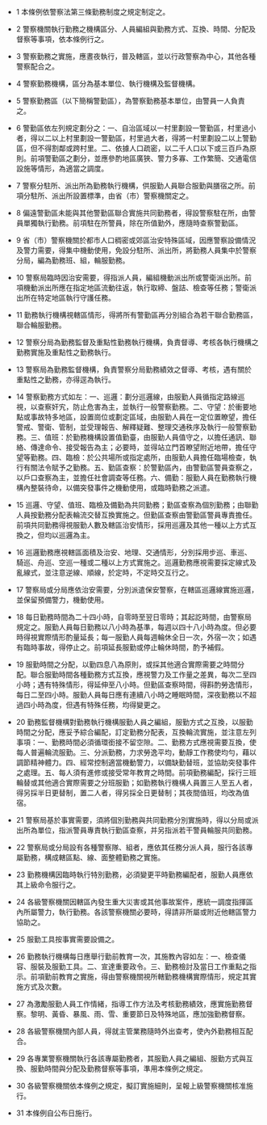 * 1 本條例依警察法第三條勤務制度之規定制定之。

* 2 警察機關執行勤務之機構區分、人員編組與勤務方式、互換、時間、分配及督察等事項，依本條例行之。

* 3 警察勤務之實施，應晝夜執行，普及轄區，並以行政警察為中心，其他各種警察配合之。

* 4 警察勤務機構，區分為基本單位、執行機構及監督機構。

* 5 警察勤務區（以下簡稱警勤區），為警察勤務基本單位，由警員一人負責之。

* 6 警勤區依左列規定劃分之：一、自治區域以一村里劃設一警勤區，村里過小者，得以二以上村里劃設一警勤區，村里過大者，得將一村里劃設二以上警勤區，但不得割鄰或跨村里。二、依據人口疏密，以二千人口以下或三百戶為原則。前項警勤區之劃分，並應參酌地區廣狹、警力多寡、工作繁簡、交通電信設施等情形，為適當之調度。

* 7 警察分駐所、派出所為勤務執行機構，供服勤人員聯合服勤與膳宿之所。前項分駐所、派出所設置標準，由省（市）警察機關定之。

* 8 偏遠警勤區未能與其他警勤區聯合實施共同勤務者，得設警察駐在所，由警員單獨執行勤務。前項駐在所警員，除在所值勤外，應隨時查察警勤區。

* 9 省（市）警察機關於都市人口稠密或郊區治安特殊區域，因應警察設備情況及警力需要，得集中機動使用，免設分駐所、派出所，將勤務人員集中於警察分局，編為勤務班、組，輪服勤務。

* 10 警察局臨時因治安需要，得指派人員，編組機動派出所或警衛派出所。前項機動派出所應在指定地區流動往返，執行取締、盤詰、檢查等任務；警衛派出所在特定地區執行守護任務。

* 11 勤務執行機構視轄區情形，得將所有警勤區再分別組合為若干聯合勤務區，聯合輪服勤務。

* 12 警察分局為勤務監督及重點性勤務執行機構，負責督導、考核各執行機構之勤務實施及重點性之勤務執行。

* 13 警察局為勤務監督機構，負責警察分局勤務績效之督導、考核，遇有關於重點性之勤務，亦得逕為執行。

* 14 警察勤務方式如左：一、巡邏：劃分巡邏線，由服勤人員循指定路線巡視，以查察奸宄，防止危害為主，並執行一般警察勤務。二、守望：於衝要地點或事故特多地區，設置崗位或劃定區域，由服勤人員在一定位置瞭望，擔任警戒、警衛、管制，並受理報告、解釋疑難、整理交通秩序及執行一般警察勤務。三、值班：於勤務機構設置值勤臺，由服勤人員值守之，以擔任通訊、聯絡、傳達命令、接受報告為主；必要時，並得站立門首瞭望附近地帶，擔任守望等勤務。四、臨檢：於公共場所或指定處所，由服勤人員擔任臨場檢查，執行有關法令賦予之勤務。五、勤區查察：於警勤區內，由警勤區警員查察之，以戶口查察為主，並擔任社會調查等任務。六、備勤：服勤人員在勤務執行機構內整裝待命，以備突發事件之機動使用，或臨時勤務之派遣。

* 15 巡邏、守望、值班、臨檢及備勤為共同勤務；勤區查察為個別勤務；由聯勤人員按勤務分配表輪流交替互換實施之。但勤區查察由警勤區警員專責擔任。前項共同勤務得視服勤人數及轄區治安情形，採用巡邏及其他一種以上方式互換之，但均以巡邏為主。

* 16 巡邏勤務應視轄區面積及治安、地理、交通情形，分別採用步巡、車巡、騎巡、舟巡、空巡一種或二種以上方式實施之。巡邏勤務應視需要採定線式及亂線式，並注意逆線、順線，於定時，不定時交互行之。

* 17 警察局或分局應依治安需要，分別派遣保安警察，在轄區巡邏線實施巡邏，並保留預備警力，機動使用。

* 18 每日勤務時間為二十四小時，自零時至翌日零時；其起訖時間，由警察局規定之。服勤人員每日勤務以八小時為基準，每週以四十八小時為度。但必要時得視實際情形酌量延長；每一服勤人員每週輪休全日一次，外宿一次；如遇有臨時事故，得停止之。前項延長服勤或停止輪休時間，酌予補假。

* 19 服勤時間之分配，以勤四息八為原則，或採其他適合實際需要之時間分配。聯合服勤時間各種勤務方式互換，應視警力及工作量之差異，每次二至四小時；遇有特殊情形，得延伸至八小時。但勤區查察時間，得斟酌勞逸情形，每日二至四小時。服勤人員每日應有連續八小時之睡眠時間，深夜勤務以不超過四小時為度，但遇有特殊任務，均得變更之。

* 20 勤務監督機構對勤務執行機構服勤人員之編組，服勤方式之互換，以服勤時間之分配，應妥予綜合編配，訂定勤務分配表，互換輪流實施，並注意左列事項：一、勤務時間必須循環銜接不留空隙。二、勤務方式應視需要互換，使每人普遍輪流服勤。三、分派勤務，力求勞逸平均，動靜工作務使均勻，藉以調節精神體力。四、經常控制適當機動警力，以備缺勤替班，並協助突發事件之處理。五、每人須有進修或接受常年教育之時間。前項勤務編配，採行三班輪替或其他適合實際需要之分班服勤；如勤務執行機構人員置三人至五人者，得另採半日更替制，置二人者，得另採全日更替制；其夜間值班，均改為值宿。

* 21 警察局基於事實需要，須將個別勤務與共同勤務分別實施時，得以分局或派出所為單位，指派警員專責執行勤區查察，并另指派若干警員輪服共同勤務。

* 22 警察局或分局設有各種警察隊、組者，應依其任務分派人員，服行各該專屬勤務，構成轄區點、線、面整體勤務之實施。

* 23 勤務機構因臨時執行特別勤務，必須變更平時勤務編配者，服勤人員應依其上級命令服行之。

* 24 各級警察機關因轄區內發生重大災害或其他事故案件，應統一調度指揮區內所屬警力，執行勤務。各該警察機關必要時，得請非所屬或附近他轄區警力協助之。

* 25 服勤工具按事實需要設備之。

* 26 勤務執行機構每日應舉行勤前教育一次，其施教內容如左：一、檢查儀容、服裝及服勤工具。二、宣達重要政令。三、勤務檢討及當日工作重點之指示。前項勤前教育之實施，得由警察機關視所轄勤務機構實際情形，規定其實施方式及次數。

* 27 為激勵服勤人員工作情緒，指導工作方法及考核勤務績效，應實施勤務督察。黎明、黃昏、暴風、雨、雪、重要節日及特殊地區，應加強勤務督察。

* 28 各級警察機關內部人員，得就主管業務隨時外出查考，使內外勤務相互配合。

* 29 各專業警察機關執行各該專屬勤務者，其服勤人員之編組、服勤方式與互換、服勤時間與分配及勤務督察等事項，準用本條例之規定。

* 30 各級警察機關依本條例之規定，擬訂實施細則，呈報上級警察機關核准施行。

* 31 本條例自公布日施行。


